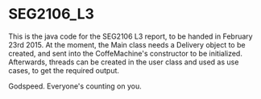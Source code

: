 
# SEG2106_L3
This is the java code for the SEG2106 L3 report, to be handed in February 23rd 2015. At the moment, the Main class needs a Delivery object to be created, and sent into the CoffeMachine's constructor to be initialized. Afterwards, threads can be created in the user class and used as use cases, to get the required output. 

Godspeed. Everyone's counting on you.  